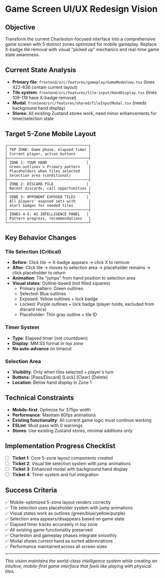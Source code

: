 # Game Screen UI/UX Redesign Vision

## Objective
Transform the current Charleston-focused interface into a comprehensive game screen with 5 distinct zones optimized for mobile gameplay. Replace X-badge tile removal with visual "picked up" mechanics and real-time game state awareness.

## Current State Analysis
- **Primary file**: `frontend/src/features/gameplay/GameModeView.tsx` (lines 422-636 contain current layout)
- **Tile system**: `frontend/src/features/tile-input/HandDisplay.tsx` (lines 109-119 have X-badge removal)
- **Modal**: `frontend/src/features/shared/TileInputModal.tsx` (needs background hand display)
- **Stores**: All existing Zustand stores work, need minor enhancements for timer/selection state

## Target 5-Zone Mobile Layout

```
┌─────────────────────────────────────┐
│ TOP ZONE: Game phase, elapsed timer │
│ Current player, action buttons      │
├─────────────────────────────────────┤
│ ZONE 1: YOUR HAND                  │ 
│ Green outlines = Primary pattern    │
│ Placeholders when tiles selected    │
│ Selection area (conditional)        │
├─────────────────────────────────────┤
│ ZONE 2: DISCARD PILE               │
│ Recent discards, call opportunities │
├─────────────────────────────────────┤ 
│ ZONE 3: OPPONENT EXPOSED TILES     │
│ All players' exposed sets with      │
│ alert badges for needed tiles       │
├─────────────────────────────────────┤
│ ZONES 4-5: AI INTELLIGENCE PANEL   │
│ Pattern progress, recommendations   │
└─────────────────────────────────────┘
```

## Key Behavior Changes

### Tile Selection (Critical)
- **Before**: Click tile → X-badge appears → click X to remove
- **After**: Click tile → moves to selection area → placeholder remains → click placeholder to return
- **Animation**: Tile "jumps" from hand position to selection area
- **Visual states**: Outline-based (not filled squares)
  - Primary pattern: Green outlines
  - Selected: Blue outlines  
  - Exposed: Yellow outlines + lock badge
  - Locked: Purple outlines + lock badge (player holds, excluded from discard recs)
  - Placeholder: Thin gray outline + tile ID

### Timer System
- **Type**: Elapsed timer (not countdown)
- **Display**: MM:SS format in top zone
- **No auto-advance** on timeout

### Selection Area
- **Visibility**: Only when tiles selected + player's turn
- **Buttons**: [Pass/Discard] [Lock] [Clear] [Delete]
- **Location**: Below hand display in Zone 1

## Technical Constraints
- **Mobile-first**: Optimize for 375px width
- **Performance**: Maintain 60fps animations
- **Existing functionality**: All current game logic must continue working
- **ESLint**: Must pass with 0 warnings
- **Stores**: Use existing Zustand stores, minimal additions only

## Implementation Progress Checklist
- [ ] **Ticket 1**: Core 5-zone layout components created
- [ ] **Ticket 2**: Visual tile selection system with jump animations  
- [ ] **Ticket 3**: Enhanced modal with background hand display
- [ ] **Ticket 4**: Timer system and full integration

## Success Criteria
✅ Mobile-optimized 5-zone layout renders correctly  
✅ Tile selection uses placeholder system with jump animations  
✅ Visual states work as outlines (green/blue/yellow/purple)  
✅ Selection area appears/disappears based on game state  
✅ Elapsed timer tracks accurately in top zone  
✅ All existing game functionality preserved  
✅ Charleston and gameplay phases integrate smoothly  
✅ Modal shows current hand as sorted abbreviations  
✅ Performance maintained across all screen sizes  

---

*This vision maintains the world-class intelligence system while creating an intuitive, mobile-first game interface that feels like playing with physical tiles.*